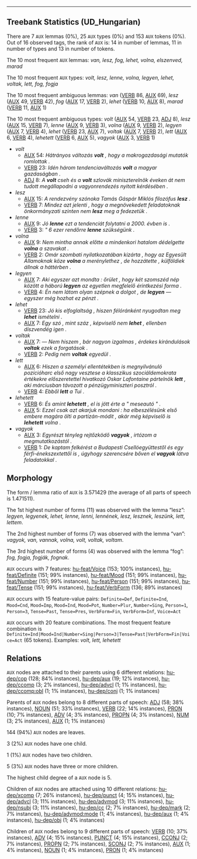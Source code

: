 

--------------------------------------------------------------------------------

## Treebank Statistics (UD_Hungarian)

There are 7 `AUX` lemmas (0%), 25 `AUX` types (0%) and 153 `AUX` tokens (0%).
Out of 16 observed tags, the rank of `AUX` is: 14 in number of lemmas, 11 in number of types and 13 in number of tokens.

The 10 most frequent `AUX` lemmas: <em>van, lesz, fog, lehet, volna, elszenved, marad</em>

The 10 most frequent `AUX` types:  <em>volt, lesz, lenne, volna, legyen, lehet, voltak, lett, fog, fogja</em>

The 10 most frequent ambiguous lemmas: <em>van</em> ([VERB]() 86, [AUX]() 69), <em>lesz</em> ([AUX]() 49, [VERB]() 42), <em>fog</em> ([AUX]() 17, [VERB]() 2), <em>lehet</em> ([VERB]() 10, [AUX]() 8), <em>marad</em> ([VERB]() 11, [AUX]() 1)

The 10 most frequent ambiguous types:  <em>volt</em> ([AUX]() 54, [VERB]() 23, [ADJ]() 8), <em>lesz</em> ([AUX]() 15, [VERB]() 7), <em>lenne</em> ([AUX]() 9, [VERB]() 3), <em>volna</em> ([AUX]() 9, [VERB]() 2), <em>legyen</em> ([AUX]() 7, [VERB]() 4), <em>lehet</em> ([VERB]() 23, [AUX]() 7), <em>voltak</em> ([AUX]() 7, [VERB]() 2), <em>lett</em> ([AUX]() 6, [VERB]() 4), <em>lehetett</em> ([VERB]() 6, [AUX]() 5), <em>vagyok</em> ([AUX]() 3, [VERB]() 1)


* <em>volt</em>
  * [AUX]() 54: <em>Hátrányos változás <b>volt</b> , hogy a makrogazdasági mutatók romlottak .</em>
  * [VERB]() 23: <em>Idén három tendenciaváltozás <b>volt</b> a magyar gazdaságban .</em>
  * [ADJ]() 8: <em>A <b>volt</b> cseh és a <b>volt</b> szlovák miniszterelnök éveken át nem tudott megállapodni a vagyonrendezés nyitott kérdésében .</em>
* <em>lesz</em>
  * [AUX]() 15: <em>A rendezvény szónoka Tamás Gáspár Miklós filozófus <b>lesz</b> .</em>
  * [VERB]() 7: <em>Mindez azt jelenti , hogy a megnövekedett feladatoknak önkormányzati szinten nem <b>lesz</b> meg a fedezetük .</em>
* <em>lenne</em>
  * [AUX]() 9: <em>Jó <b>lenne</b> ezt a tendenciát folytatni a 2000. évben is .</em>
  * [VERB]() 3: <em>" 6 ezer rendőrre <b>lenne</b> szükségünk .</em>
* <em>volna</em>
  * [AUX]() 9: <em>Nem mintha annak előtte a mindenkori hatalom dédelgette <b>volna</b> a szavakat .</em>
  * [VERB]() 2: <em>Omár szombati nyilatkozatában kizárta , hogy az Egyesült Államoknak köze <b>volna</b> a merénylethez , de hozzátette , külföldiek állnak a háttérben .</em>
* <em>legyen</em>
  * [AUX]() 7: <em>Aki egyszer azt mondta : őrület , hogy két szomszéd nép között a háború <b>legyen</b> az egyetlen megfelelő érintkezési forma .</em>
  * [VERB]() 4: <em>Én nem látom olyan szépnek a dolgot , de <b>legyen</b> — egyszer még hozhat ez pénzt .</em>
* <em>lehet</em>
  * [VERB]() 23: <em>Jó kis elfoglaltság , hiszen félóránként nyugodtan meg <b>lehet</b> ismételni .</em>
  * [AUX]() 7: <em>Egy szó , mint száz , képviselő nem <b>lehet</b> , ellenben díszvendég igen .</em>
* <em>voltak</em>
  * [AUX]() 7: <em>— Nem hiszem , bár nagyon izgalmas , érdekes kirándulások <b>voltak</b> ezek a forgatások .</em>
  * [VERB]() 2: <em>Pedig nem <b>voltak</b> egyedül .</em>
* <em>lett</em>
  * [AUX]() 6: <em>Hiszen a személyi ellentétekben is megnyilvánuló pozícióharc első nagy vesztese a klasszikus szociáldemokrata értékekre előszeretettel hivatkozó Oskar Lafontaine pártelnök <b>lett</b> , aki márciusban távozott a pénzügyminiszteri posztról .</em>
  * [VERB]() 4: <em>Ebből <b>lett</b> a Tui .</em>
* <em>lehetett</em>
  * [VERB]() 6: <em>És amint <b>lehetett</b> , el is jött érte a " meseautó " .</em>
  * [AUX]() 5: <em>Ezzel csak azt akarjuk mondani : ha elbeszélésünk első embere magára ölti a partizán-módit , akár még képviselő is <b>lehetett</b> volna .</em>
* <em>vagyok</em>
  * [AUX]() 3: <em>Egyrészt tényleg rejtőzködő <b>vagyok</b> , irtózom a megmutatkozástól .</em>
  * [VERB]() 1: <em>De kaptam felkérést a Budapesti Csellóegyüttestől és egy férfi-énekszextettől is , úgyhogy szerencsére bőven el <b>vagyok</b> látva feladatokkal .</em>

## Morphology

The form / lemma ratio of `AUX` is 3.571429 (the average of all parts of speech is 1.471511).

The 1st highest number of forms (11) was observed with the lemma “lesz”: <em>legyen, legyenek, lehet, lenne, lenni, lennének, lesz, lesznek, leszünk, lett, lettem</em>.

The 2nd highest number of forms (7) was observed with the lemma “van”: <em>vagyok, van, vannak, volna, volt, voltak, voltam</em>.

The 3rd highest number of forms (4) was observed with the lemma “fog”: <em>fog, fogja, fogják, fognak</em>.

`AUX` occurs with 7 features: [hu-feat/Voice]() (153; 100% instances), [hu-feat/Definite]() (151; 99% instances), [hu-feat/Mood]() (151; 99% instances), [hu-feat/Number]() (151; 99% instances), [hu-feat/Person]() (151; 99% instances), [hu-feat/Tense]() (151; 99% instances), [hu-feat/VerbForm]() (136; 89% instances)

`AUX` occurs with 15 feature-value pairs: `Definite=Def`, `Definite=Ind`, `Mood=Cnd`, `Mood=Imp`, `Mood=Ind`, `Mood=Pot`, `Number=Plur`, `Number=Sing`, `Person=1`, `Person=3`, `Tense=Past`, `Tense=Pres`, `VerbForm=Fin`, `VerbForm=Inf`, `Voice=Act`

`AUX` occurs with 20 feature combinations.
The most frequent feature combination is `Definite=Ind|Mood=Ind|Number=Sing|Person=3|Tense=Past|VerbForm=Fin|Voice=Act` (65 tokens).
Examples: <em>volt, lett, lehetett</em>


## Relations

`AUX` nodes are attached to their parents using 6 different relations: [hu-dep/cop]() (128; 84% instances), [hu-dep/aux]() (19; 12% instances), [hu-dep/ccomp]() (3; 2% instances), [hu-dep/advcl]() (1; 1% instances), [hu-dep/ccomp:obl]() (1; 1% instances), [hu-dep/conj]() (1; 1% instances)

Parents of `AUX` nodes belong to 8 different parts of speech: [ADJ]() (58; 38% instances), [NOUN]() (51; 33% instances), [VERB]() (22; 14% instances), [PRON]() (10; 7% instances), [ADV]() (4; 3% instances), [PROPN]() (4; 3% instances), [NUM]() (3; 2% instances), [AUX]() (1; 1% instances)

144 (94%) `AUX` nodes are leaves.

3 (2%) `AUX` nodes have one child.

1 (1%) `AUX` nodes have two children.

5 (3%) `AUX` nodes have three or more children.

The highest child degree of a `AUX` node is 5.

Children of `AUX` nodes are attached using 10 different relations: [hu-dep/xcomp]() (7; 26% instances), [hu-dep/punct]() (4; 15% instances), [hu-dep/advcl]() (3; 11% instances), [hu-dep/advmod]() (3; 11% instances), [hu-dep/nsubj]() (3; 11% instances), [hu-dep/cc]() (2; 7% instances), [hu-dep/mark]() (2; 7% instances), [hu-dep/advmod:mode]() (1; 4% instances), [hu-dep/aux]() (1; 4% instances), [hu-dep/obj]() (1; 4% instances)

Children of `AUX` nodes belong to 9 different parts of speech: [VERB]() (10; 37% instances), [ADV]() (4; 15% instances), [PUNCT]() (4; 15% instances), [CCONJ]() (2; 7% instances), [PROPN]() (2; 7% instances), [SCONJ]() (2; 7% instances), [AUX]() (1; 4% instances), [NOUN]() (1; 4% instances), [PRON]() (1; 4% instances)

